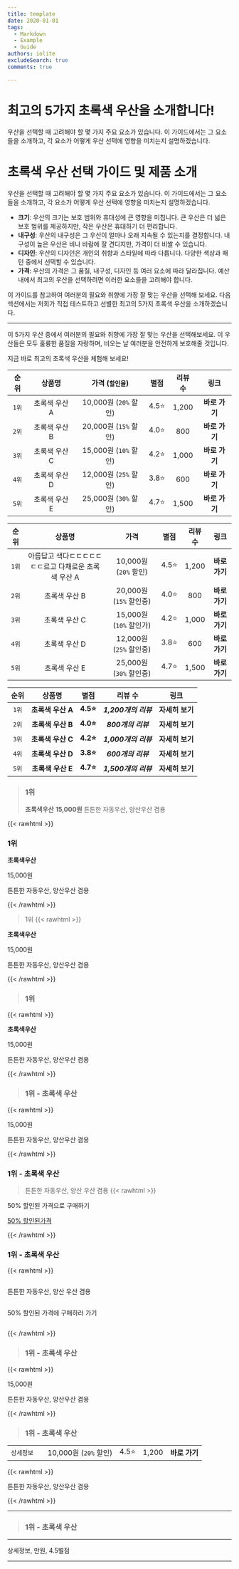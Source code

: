 ```yaml
---
title: template
date: 2020-01-01
tags:
  - Markdown
  - Example
  - Guide
authors: iolite
excludeSearch: true
comments: true

---
```





# 최고의 5가지 초록색 우산을 소개합니다!

우산을 선택할 때 고려해야 할 몇 가지 주요 요소가 있습니다. 이 가이드에서는 그 요소들을 소개하고, 각 요소가 어떻게 우산 선택에 영향을 미치는지 설명하겠습니다.



# 초록색 우산 선택 가이드 및 제품 소개

우산을 선택할 때 고려해야 할 몇 가지 주요 요소가 있습니다. 이 가이드에서는 그 요소들을 소개하고, 각 요소가 어떻게 우산 선택에 영향을 미치는지 설명하겠습니다.

- **크기**: 우산의 크기는 보호 범위와 휴대성에 큰 영향을 미칩니다. 큰 우산은 더 넓은 보호 범위를 제공하지만, 작은 우산은 휴대하기 더 편리합니다.
- **내구성**: 우산의 내구성은 그 우산이 얼마나 오래 지속될 수 있는지를 결정합니다. 내구성이 높은 우산은 비나 바람에 잘 견디지만, 가격이 더 비쌀 수 있습니다.
- **디자인**: 우산의 디자인은 개인의 취향과 스타일에 따라 다릅니다. 다양한 색상과 패턴 중에서 선택할 수 있습니다.
- **가격**: 우산의 가격은 그 품질, 내구성, 디자인 등 여러 요소에 따라 달라집니다. 예산 내에서 최고의 우산을 선택하려면 이러한 요소들을 고려해야 합니다.

이 가이드를 참고하여 여러분의 필요와 취향에 가장 잘 맞는 우산을 선택해 보세요. 다음 섹션에서는 저희가 직접 테스트하고 선별한 최고의 5가지 초록색 우산을 소개하겠습니다.


---


이 5가지 우산 중에서 여러분의 필요와 취향에 가장 잘 맞는 우산을 선택해보세요. 이 우산들은 모두 훌륭한 품질을 자랑하며, 비오는 날 여러분을 안전하게 보호해줄 것입니다.

지금 바로 최고의 초록색 우산을 체험해 보세요!



|  순위  |   상품명    |   가격 (`할인율`)   | 별점 | 리뷰 수 |                                                                                                       링크                                                                                                       |
| :----: | :----: | :----: | :---: | :----: | :---: |
|  `1위`  | 초록색 우산 A | 10,000원 (`20%` 할인) | 4.5⭐ |  1,200  | **바로 가기** |
|  `2위`  | 초록색 우산 B | 20,000원 (`15%` 할인) | 4.0⭐ |    800  | **바로 가기** |
|  `3위`  | 초록색 우산 C | 15,000원 (`10%` 할인) | 4.2⭐ |  1,000  | **바로 가기** |
|  `4위`  | 초록색 우산 D | 12,000원 (`25%` 할인) | 3.8⭐ |    600  | **바로 가기** |
|  `5위`  | 초록색 우산 E | 25,000원 (`30%` 할인) | 4.7⭐ |  1,500  | **바로 가기** |


|  순위  |   상품명    |   가격   | 별점 | 리뷰 수 |                                                                                                       링크                                                                                                       |
| :----: | :----: | :----: | :---: | :----: | :---: |
|  `1위`  | 아름답고 색다ㄷㄷㄷㄷㄷㄷㄷ르고 다채로운 초록색 우산 A | 10,000원 (`20%` 할인) | 4.5⭐ |  1,200  | **바로 가기** |
|  `2위`  | 초록색 우산 B | 20,000원 (`15%` 할인중) | 4.0⭐ |    800  | **바로 가기** |
|  `3위`  | 초록색 우산 C | 15,000원 (`10%` 할인가) | 4.2⭐ |  1,000  | **바로 가기** |
|  `4위`  | 초록색 우산 D | 12,000원 (`25%` 할인중) | 3.8⭐ |    600  | **바로 가기** |
|  `5위`  | 초록색 우산 E | 25,000원 (`30%` 할인중) | 4.7⭐ |  1,500  | **바로 가기** |


| 순위 | 상품명 | 별점 | 리뷰 수 | 링크 |
| :-: | :----: | :--: | :----: | :--: |
| `1위` | **초록색 우산 A** | **4.5⭐** | ***1,200개의 리뷰*** | **자세히 보기** |
| `2위` | **초록색 우산 B** | **4.0⭐** | ***800개의 리뷰*** | **자세히 보기** |
| `3위` | **초록색 우산 C** | **4.2⭐** | ***1,000개의 리뷰*** | **자세히 보기** |
| `4위` | **초록색 우산 D** | **3.8⭐** | ***600개의 리뷰*** | **자세히 보기** |
| `5위` | **초록색 우산 E** | **4.7⭐** | ***1,500개의 리뷰*** | **자세히 보기** |



>### 1위
> **초록색우산**
> **15,000원**
>튼튼한 자동우산, 양산우산 겸용


{{< rawhtml >}}
<div class="toc"> <h3>1위</h3>
<b>초록색우산</b>
<p>15,000원</p>
<p>튼튼한 자동우산, 양산우산 겸용</p>
</div>
{{< /rawhtml >}}

>1위
{{< rawhtml >}}
<div class="toc">
<b>초록색우산</b>
<p>15,000원</p>
<p>튼튼한 자동우산, 양산우산 겸용</p>
</div>
{{< /rawhtml >}}

>### 1위
{{< rawhtml >}}
<div class="toc">
<b>초록색우산</b>
<p>15,000원</p>
<p>튼튼한 자동우산, 양산우산 겸용</p>
</div>
{{< /rawhtml >}}

>### 1위 - 초록색 우산
{{< rawhtml >}}
<div class="toc">
<p>15,000원</p>
<p>튼튼한 자동우산, 양산우산 겸용</p>
</div>
{{< /rawhtml >}}

### 1위 - 초록색 우산
> 튼튼한 자동우산, 양산 우산 겸용
{{< rawhtml >}}
<div class="toc">
<p>50% 할인된 가격으로 구매하기</p>
</div>

<nav class="paginav"><a href="http://localhost:1313/partners/markdown/">50% 할인된가격</a></nav>

{{< /rawhtml >}}


### 1위 - 초록색 우산
{{< rawhtml >}}
<div class="row">
  <div class="column">
    <div class="toc">
      <p>튼튼한 자동우산, 양산 우산 겸용</p>
    </div>
  </div>
  <div class="column">
    <div class="toc">
      <p>50% 할인된 가격에 구매하러 가기</p>
    </div>
  </div>
</div>

{{< /rawhtml >}}




>### 1위 - 초록색 우산
{{< rawhtml >}}
<div class="toc">
<p>15,000원</p>
<p>튼튼한 자동우산, 양산우산 겸용</p>
</div>
{{< /rawhtml >}}


>### 1위 - 초록색 우산
|   |     |     |  |  |                                                                                                                                                            |
| :----: | :----: | :----: | :---: | :----: | :---: |
|  `상세정보`  |  | 10,000원 (`20%` 할인) | 4.5⭐ |  1,200  | **바로 가기** |

{{< rawhtml >}}
<div class="toc">

<p>튼튼한 자동우산, 양산우산 겸용</p>
</div>
{{< /rawhtml >}}



---
>### 1위 - 초록색 우산
---

상세정보, 만원, 4.5별점

---







